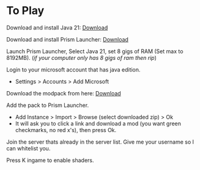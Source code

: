 # To Play

Download and install Java 21: [Download](https://github.com/adoptium/temurin21-binaries/releases/download/jdk-21.0.2%2B13/OpenJDK21U-jre_x64_windows_hotspot_21.0.2_13.msi)

Download and install Prism Launcher: [Download](https://prismlauncher.org/)

Launch Prism Launcher, Select Java 21, set 8 gigs of RAM (Set max to 8192MB). 
(*if your computer only has 8 gigs of ram then rip*)

Login to your microsoft account that has java edition.
- Settings > Accounts > Add Microsoft

Download the modpack from here: [Download](https://github.com/funnbot/create_ae/releases/download/v1.9.3.1/create_ae_1-9-3-1.zip)

Add the pack to Prism Launcher.
- Add Instance > Import > Browse (select downloaded zip) > Ok
- It will ask you to click a link and download a mod (you want green checkmarks, no red x's), then press Ok.

Join the server thats already in the server list.
Give me your username so I can whitelist you.

Press K ingame to enable shaders.
